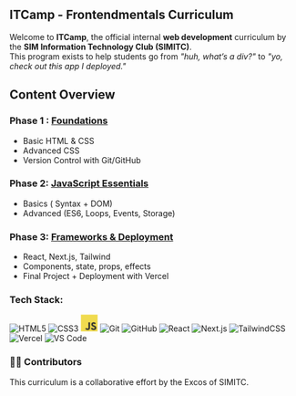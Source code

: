 ## ITCamp - Frontendmentals Curriculum 
Welcome to **ITCamp**, the official internal **web development** curriculum by the **SIM Information Technology Club (SIMITC)**. <br>
This program exists to help students go from _"huh, what’s a div?"_ to _"yo, check out this app I deployed."_  


## Content Overview 

### Phase 1 : [Foundations](curriculum/phase1-foundations)
- Basic HTML & CSS
- Advanced CSS
- Version Control with Git/GitHub
  

### Phase 2: [JavaScript Essentials](curriculum/phase2-javascript)
- Basics ( Syntax + DOM)
- Advanced (ES6, Loops, Events, Storage)


### Phase 3: [Frameworks & Deployment](curriculum/phase3-react)

- React, Next.js, Tailwind  
- Components, state, props, effects  
- Final Project + Deployment with Vercel

### Tech Stack:
<p align="left">
  <!-- Core Languages -->
  <img src="https://cdn.jsdelivr.net/gh/devicons/devicon/icons/html5/html5-original.svg" height="30" alt="HTML5"/>
  <img src="https://cdn.jsdelivr.net/gh/devicons/devicon/icons/css3/css3-original.svg" height="30" alt="CSS3"/>
<img src="https://raw.githubusercontent.com/devicons/devicon/master/icons/javascript/javascript-original.svg" height="30" alt="JavaScript" style="animation: pulse 2s infinite;">

  <!-- Version Control -->
  <img src="https://cdn.jsdelivr.net/gh/devicons/devicon/icons/git/git-original.svg" height="30" alt="Git"/>
  <img src="https://img.icons8.com/ios-filled/50/ffffff/github.png" height="30" alt="GitHub"/>

  <!-- Frameworks & Libraries -->
  <img src="https://cdn.jsdelivr.net/gh/devicons/devicon/icons/react/react-original.svg" height="30" alt="React"/>
  <img src="https://cdn.jsdelivr.net/gh/devicons/devicon/icons/nextjs/nextjs-original.svg" height="30" alt="Next.js"/>
  <img src="https://www.vectorlogo.zone/logos/tailwindcss/tailwindcss-icon.svg" height="30" alt="TailwindCSS"/>

  <!-- Deployment -->
  <img src="https://assets.vercel.com/image/upload/v1669990925/front/favicon/vercel/120x120.png" height="30" alt="Vercel"/>

  <!-- Tools -->
  <img src="https://cdn.jsdelivr.net/gh/devicons/devicon/icons/vscode/vscode-original.svg" height="30" alt="VS Code"/>
</p>


### 👨‍💻 Contributors

This curriculum is a collaborative effort by the Excos of SIMITC.